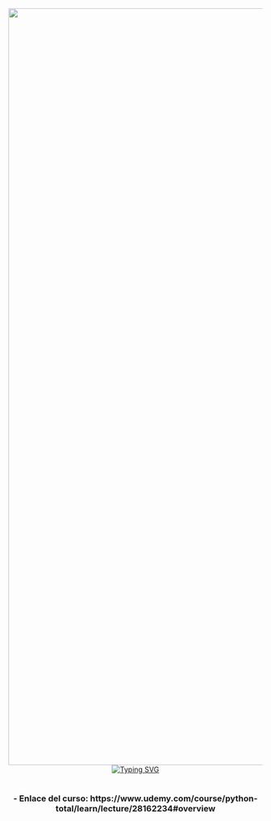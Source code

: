 <div id="header" align="center">
  <img src="https://tse3.mm.bing.net/th?id=OIP.IgL9cuL2jTE1Kf4WLMhjnQHaEK&pid=Api&P=0&h=180" width="1500" />
 <a href="https://git.io/typing-svg"><img src="https://readme-typing-svg.demolab.com?font=Fira+Code&pause=1000&color=0CF779&random=false&width=435&lines=Apuntes+-+Curso+Tomado+-+Enero+2024;Python+TOTAL+Programador+Avanzado+en+16-dias;1%C2%B0+Curso+2024" alt="Typing SVG" /></a>
  </div>

  <h1 align="center" Hola 👋, Dejo disponible apuntes, Curso impartido desde Udemy</h1>
  <h3 align="center">- Enlace del curso: https://www.udemy.com/course/python-total/learn/lecture/28162234#overview <br/><br/>
